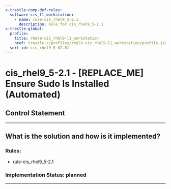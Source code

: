 ```yaml
---
x-trestle-comp-def-rules:
  software-cis_l1_workstation:
    - name: rule-cis_rhel9_5-2.1
      description: Rule for cis_rhel9_5-2.1
x-trestle-global:
  profile:
    title: rhel9-cis_rhel9-l1_workstation
    href: trestle://profiles/rhel9-cis_rhel9-l1_workstation/profile.json
  sort-id: cis_rhel9_5-02.01
---
```


# cis_rhel9_5-2.1 - \[REPLACE_ME\] Ensure Sudo Is Installed (Automated)

## Control Statement

______________________________________________________________________

## What is the solution and how is it implemented?

<!-- For implementation status enter one of: implemented, partial, planned, alternative, not-applicable -->

<!-- Note that the list of rules under ### Rules: is read-only and changes will not be captured after assembly to JSON -->

<!-- Add control implementation description here for control: cis_rhel9_5-2.1 -->

### Rules:

  - rule-cis_rhel9_5-2.1

### Implementation Status: planned

______________________________________________________________________
